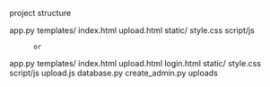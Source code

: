 project structure 

app.py
templates/
          index.html
          upload.html
static/
         style.css
         script/js

         
          or 

app.py
templates/
         index.html
         upload.html
         login.html
static/
        style.css
        script/js
        upload.js
database.py
create_admin.py
uploads
